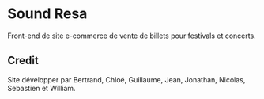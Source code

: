 # Sound Resa

Front-end de site e-commerce de vente de billets pour festivals et concerts.

## Credit

Site développer par Bertrand, Chloé, Guillaume, Jean, Jonathan, Nicolas, Sebastien et William.
